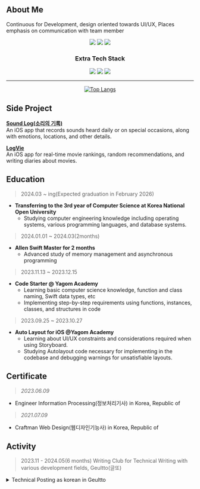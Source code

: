 <!DOCTYPE html>
<html>
<head>
</head>
<!-- <div align="center">  <h1>🛠 Mobile Developer - Kim Seohyun 📱 </h1> </div> -->
<!--[![Hits](https://hits.seeyoufarm.com/api/count/incr/badge.svg?url=https%3A%2F%2Fgithub.com%2Fgjbae1212%2Fhit-counter&count_bg=%23000000&title_bg=%23497AFF&icon=github.svg&icon_color=%23FFF6A1&title=hits&edge_flat=false)](https://hits.seeyoufarm.com)-->

## About Me
Continuous for Development, design oriented towards UI/UX, Places emphasis on communication with team member
<div align="center">
<a href="https://developer.apple.com/kr/xcode/swiftui/" target="_blank"><img src="https://img.shields.io/badge/SwiftUI-066FFD?style=for-the-badge&logo=Swift&logoColor=white"/></a>
<a href="https://developer.apple.com/kr/swift/" target="_blank"> <img src="https://img.shields.io/badge/Swift(UIKit)-orange?style=for-the-badge&logo=Swift&logoColor=white"/></a>
<a href="#"><img src="https://img.shields.io/badge/Git-d5d5d5?style=for-the-badge&logo=git&logoColor=EA4E31"/></a>

<h3>Extra Tech Stack</h3>
<a href="[HTML](https://developer.mozilla.org/en-US/docs/Learn/Getting_started_with_the_web/HTML_basics)" target="_blank"><img src="https://img.shields.io/badge/HTML5-E34F26?style=for-the-badge&logo=HTML5&logoColor=white"></a>
<a href="[CSS3]([https://developer.mozilla.org/en-US/docs/Learn/Getting_started_with_the_web/HTML_basics](https://developer.mozilla.org/ko/docs/Learn/Getting_started_with_the_web/CSS_basics))" target="_blank"><img src="https://img.shields.io/badge/CSS3-3595D0?style=for-the-badge&logo=CSS3&logoColor=white"></a>
 <a href="https://kimseohyun.notion.site/Shyun-Cloud-AI-iOS-mobile-aa785e648db64686b1260f66afb2438d" target="_blank"><img src="https://img.shields.io/badge/Notion-000000?style=for-the-badge&logo=Notion&logoColor=white"/></a>

<br/>
<hr class="solid">

[![Top Langs](https://github-readme-stats.vercel.app/api/top-langs/?username=cestbonciel&layout=compact&hide=javascript,html,php,css)](https://github.com/cestbonciel/github-readme-stats)
</div>

## Side Project
**[Sound Log(소리의 기록)](https://apps.apple.com/kr/app/%EC%86%8C%EB%A6%AC%EC%9D%98-%EA%B8%B0%EB%A1%9D/id6479898076)**<br>
An iOS app that records sounds heard daily or on special occasions, along with emotions, locations, and other details.

**[LogVie](https://github.com/cestbonciel/logvie-front)**<br>
An iOS app for real-time movie rankings, random recommendations, and writing diaries about movies.

## Education 
> 2024.03 ~ ing(Expected graduation in February 2026)
- **Transferring to the 3rd year of Computer Science at Korea National Open University**<br>
  - Studying computer engineering knowledge including operating systems, various programming languages, and database systems.
> 2024.01.01 ~ 2024.03(2months)
- **Allen Swift Master for 2 months**
  - Advanced study of memory management and asynchronous programming<br>
> 2023.11.13 ~ 2023.12.15
- **Code Starter @ Yagom Academy**<br>
  - Learning basic computer science knowledge, function and class naming, Swift data types, etc
  - Implementing step-by-step requirements using functions, instances, classes, and structures in code
> 2023.09.25 ~ 2023.10.27
- **Auto Layout for iOS @Yagom Academy**<br>
  - Learning about UI/UX constraints and considerations required when using Storyboard.
  - Studying Autolayout code necessary for implementing in the codebase and debugging warnings for unsatisfiable layouts.

## Certificate
> *2023.06.09*
- Engineer Information Processing(정보처리기사) in Korea, Republic of
> *2021.07.09*
- Craftman Web Design(웹디자인기능사) in Korea, Republic of

  
## Activity
> 2023.11 - 2024.05(6 months)
Writing Club for Technical Writing with various development fields, Geultto(글또)

<details>
<summary>Technical Posting as korean in Geultto </summary>
<div markdown=1> 

[1. 2023 하반기 - 글또 9기 참여 다짐글](https://playground-coding.tistory.com/86)<br>
[2. UISceneDelegate 에 대해 설명하세요](https://playground-coding.tistory.com/89)<br>
[3. Udemy - 개발자 영어 강의](https://playground-coding.tistory.com/93)<br>
[4. Xcode 단위 테스트, XCTest](https://playground-coding.tistory.com/96)<br>
[5. 동시성을 대하는 Swift 의 자세](https://playground-coding.tistory.com/98)<br>
[6. 내가 선택한 Realm의 성능](https://playground-coding.tistory.com/100)<br>
[7. 알고리즘, 자료구조에 자신감 100스푼 얹어 준 코드트리](https://playground-coding.tistory.com/101)<br>
[8. 유데미x글또: 플러터](https://playground-coding.tistory.com/104)<br>
[9. 2024년 상반기 회고, 글또 9기 마지막 글](https://playground-coding.tistory.com/106)<br>

글또 글쓰기 세미나 <br>
[나의 글쓰기 도식화 파이프라인 및 정보](https://playground-coding.tistory.com/99)
</div>
<!-- <details> -->
 



   


<!-- ![Seohyun's GitHub stats](https://github-readme-stats.vercel.app/api?username=cestbonciel&show_icons=true&theme=radical) -->
 <br/>
<!-- [![Top Langs](https://github-readme-stats.vercel.app/api/top-langs/?username=cestbonciel)](https://github.com/cestbonciel/github-readme-stats) -->
<!-- [![Top Langs](https://github-readme-stats.vercel.app/api/top-langs/?username=cestbonciel&layout=compact&hide=javascript,html,php,css)](https://github.com/cestbonciel/github-readme-stats) -->
 <br/>




</div>
</html>
